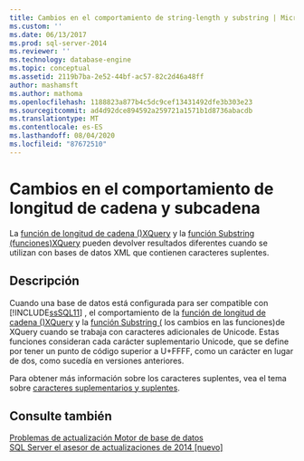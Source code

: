 ```yaml
---
title: Cambios en el comportamiento de string-length y substring | Microsoft Docs
ms.custom: ''
ms.date: 06/13/2017
ms.prod: sql-server-2014
ms.reviewer: ''
ms.technology: database-engine
ms.topic: conceptual
ms.assetid: 2119b7ba-2e52-44bf-ac57-82c2d46a48ff
author: mashamsft
ms.author: mathoma
ms.openlocfilehash: 1188823a877b4c5dc9cef13431492dfe3b303e23
ms.sourcegitcommit: ad4d92dce894592a259721a1571b1d8736abacdb
ms.translationtype: MT
ms.contentlocale: es-ES
ms.lasthandoff: 08/04/2020
ms.locfileid: "87672510"
---
```

# <a name="changes-to-behavior-of-string-length-and-substring"></a>Cambios en el comportamiento de longitud de cadena y subcadena
  La [función de longitud de cadena &#40;&#41;XQuery](/sql/xquery/functions-on-string-values-string-length) y la [función Substring &#40;funciones&#41;XQuery](/sql/xquery/functions-on-string-values-substring) pueden devolver resultados diferentes cuando se utilizan con bases de datos XML que contienen caracteres suplentes.  
  
## <a name="description"></a>Descripción  
 Cuando una base de datos está configurada para ser compatible con [!INCLUDE[ssSQL11](../../includes/sssql11-md.md)] , el comportamiento de la [función de longitud de cadena &#40;&#41;XQuery](/sql/xquery/functions-on-string-values-string-length) y la [función Substring &#40;](/sql/xquery/functions-on-string-values-substring) los cambios en las funciones&#41;de XQuery cuando se trabaja con caracteres adicionales de Unicode. Estas funciones consideran cada carácter suplementario Unicode, que se define por tener un punto de código superior a U+FFFF, como un carácter en lugar de dos, como sucedía en versiones anteriores.  
  
 Para obtener más información sobre los caracteres suplentes, vea el tema sobre [caracteres suplementarios y suplentes](https://go.microsoft.com/fwlink/?LinkId=178317).  
  
## <a name="see-also"></a>Consulte también  
 [Problemas de actualización Motor de base de datos](../../../2014/sql-server/install/database-engine-upgrade-issues.md)   
 [SQL Server el asesor de actualizaciones de 2014 &#91;nuevo&#93;](https://docs.microsoft.com/sql/sql-server/install/sql-server-2014-upgrade-advisor)  
  
  
